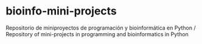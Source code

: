 # bioinfo-mini-projects
Repositorio de miniproyectos de programación y bioinformática en Python / Repository of mini-projects in programming and bioinformatics in Python

